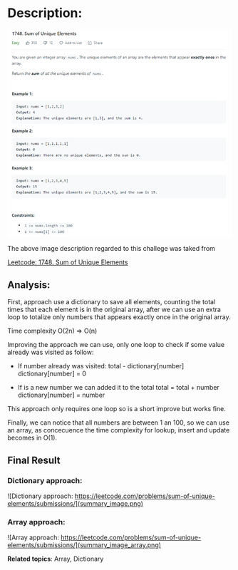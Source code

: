 # Description:

![challenge image from: {challenge page}.com](challenge.png)

The above image description regarded to this challege was taked from

[Leetcode: 1748. Sum of Unique Elements](https://leetcode.com/problems/sum-of-unique-elements/)

## Analysis:

First, approach use a dictionary to save all elements, counting the total times that each element is in the
original array, after we can use an extra loop to totalize only numbers that appears exactly once in the original
array.

Time complexity O(2n) => O(n)

Improving the approach we can use, only one loop to check if some value already was visited as follow:

- If number already was visited:
  total - dictionary[number]
  dictionary[number] = 0

- If is a new number we can added it to the total
  total = total + number
  dictionary[number] = number

This approach only requires one loop so is a short improve but works fine.

Finally, we can notice that all numbers are between 1 an 100, so
we can use an array, as concecuence the time complexity for lookup, insert and update becomes in O(1).

## Final Result

### Dictionary approach:

![Dictionary approach: https://leetcode.com/problems/sum-of-unique-elements/submissions/](summary_image.png)

### Array approach:

![Array approach: https://leetcode.com/problems/sum-of-unique-elements/submissions/](summary_image_array.png)

**Related topics**: Array, Dictionary
